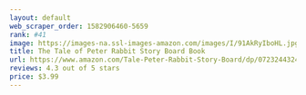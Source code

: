 ```yaml
---
layout: default 
﻿web_scraper_order: 1582906460-5659
rank: #41
image: https://images-na.ssl-images-amazon.com/images/I/91AkRyIboHL.jpg
title: The Tale of Peter Rabbit Story Board Book
url: https://www.amazon.com/Tale-Peter-Rabbit-Story-Board/dp/0723244324/ref=zg_mw_books_41?_encoding=UTF8&psc=1&refRID=TBMNK4Y038MCV8ZD423X
reviews: 4.3 out of 5 stars
price: $3.99 
---
```

